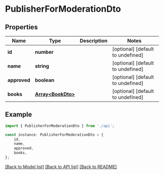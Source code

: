 # PublisherForModerationDto


## Properties

Name | Type | Description | Notes
------------ | ------------- | ------------- | -------------
**id** | **number** |  | [optional] [default to undefined]
**name** | **string** |  | [optional] [default to undefined]
**approved** | **boolean** |  | [optional] [default to undefined]
**books** | [**Array&lt;BookDto&gt;**](BookDto.md) |  | [optional] [default to undefined]

## Example

```typescript
import { PublisherForModerationDto } from './api';

const instance: PublisherForModerationDto = {
    id,
    name,
    approved,
    books,
};
```

[[Back to Model list]](../README.md#documentation-for-models) [[Back to API list]](../README.md#documentation-for-api-endpoints) [[Back to README]](../README.md)
